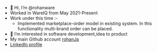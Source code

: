 - 👋 Hi, I’m @rohanware
- Worked in WareIQ from May 2021-Present
- Work under this time :-
  - Implemented marketplace-order model in existing system. In this functionality multi-brand order can be placed.
- 👀 I’m interested in software development,idea to product
- My main Github account [rohanJa](https://github.com/rohanja)
- [LinkedIn profile](https://www.linkedin.com/in/rohan-jain-b9b27a178)

<!---
rohanware/rohanware is a ✨ special ✨ repository because its `README.md` (this file) appears on your GitHub profile.
You can click the Preview link to take a look at your changes.
--->
